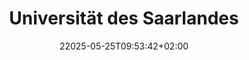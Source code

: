 ---
date: '22025-05-25T09:53:42+02:00' # date in which the content is created - defaults to "today"
title: 'Universität des Saarlandes'
draft: false # set to "true" if you want to hide the content 

university: "Universität des Saarlandes"
year: "2022-2025"
degree: "Master of Science (M.Sc.), Educational Technology"

---